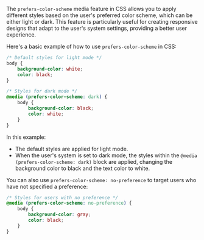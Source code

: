 The `prefers-color-scheme` media feature in CSS allows you to apply different styles based on the user's preferred color scheme, which can be either light or dark. This feature is particularly useful for creating responsive designs that adapt to the user's system settings, providing a better user experience.

Here's a basic example of how to use `prefers-color-scheme` in CSS:

```css
/* Default styles for light mode */
body {
    background-color: white;
    color: black;
}

/* Styles for dark mode */
@media (prefers-color-scheme: dark) {
    body {
        background-color: black;
        color: white;
    }
}
```

In this example:
- The default styles are applied for light mode.
- When the user's system is set to dark mode, the styles within the `@media (prefers-color-scheme: dark)` block are applied, changing the background color to black and the text color to white.

You can also use `prefers-color-scheme: no-preference` to target users who have not specified a preference:

```css
/* Styles for users with no preference */
@media (prefers-color-scheme: no-preference) {
    body {
        background-color: gray;
        color: black;
    }
}
```